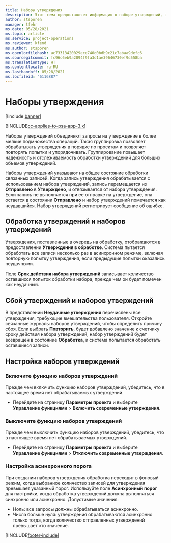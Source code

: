 ```yaml
---
title: Наборы утверждения
description: Этот тема предоставляет информацию о наборе утверждений, запросах и подмножествах этих операций.
author: stsporen
manager: tfehr
ms.date: 05/28/2021
ms.topic: article
ms.service: project-operations
ms.reviewer: kfend
ms.author: stsporen
ms.openlocfilehash: ac73313420029ece740d0bdb9c21c7abaa9defc6
ms.sourcegitcommit: fc96c6eb9a2094f9fa3d1ae39646730ef9d558ba
ms.translationtype: HT
ms.contentlocale: ru-RU
ms.lasthandoff: 05/28/2021
ms.locfileid: "6116887"
---
```

# <a name="approval-sets"></a>Наборы утверждения

[!include [banner](../includes/psa-now-project-operations.md)]

[!INCLUDE[cc-applies-to-psa-app-3.x](../includes/cc-applies-to-psa-app-3x.md)]

Наборы утверждений объединяют запросы на утверждение в более мелкие подмножества операций. Такая группировка позволяет обрабатывать утверждения в порядке по проектам и позволяет повторять попытки и упорядочивать. Группирование повышает надежность и отслеживаемость обработки утверждений для больших объемов утверждений.

Наборы утверждений указывают на общее состояние обработки связанных записей. Когда запись утверждения обрабатывается с использованием набора утверждений, запись перемещается из **Отправлено** в **Утверждено**, и отвязывается от набора утверждения. Если запись не выполняется при ее отправке на утверждение, она остается в состоянии **Отправлено** и набор утверждений помечается как неудавшийся. Набор утверждений регистрирует сообщение об ошибке.

## <a name="processing-approvals-and-approval-sets"></a>Обработка утверждений и наборов утверждений
Утверждения, поставленные в очередь на обработку, отображаются в предоставлении **Утверждения в обработке**. Система пытается обработать все записи несколько раз в асинхронном режиме, включая повторную попытку утверждения, если предыдущие попытки оказались неудачными.

Поле **Срок действия набора утверждений** записывает количество оставшихся попыток обработки набора, прежде чем он будет помечен как неудачный.

## <a name="failed-approvals-and-approval-sets"></a>Сбой утверждений и наборов утверждений
В представлении **Неудачные утверждения** перечислены все утверждения, требующие вмешательства пользователя. Откройте связанные журналы наборов утверждений, чтобы определить причину сбоя.
Если выбрать **Повторить**, будет добавлено значение к счетчику сроку действия набора утверждений, набор утверждений будет возвращен в состояние **Обработка**, и система попытается обработать оставшиеся записи.

## <a name="configure-approval-sets"></a>Настройка наборов утверждений

###  <a name="enable-the-approval-sets-feature"></a>Включите функцию наборов утверждений
Прежде чем включить функцию наборов утверждений, убедитесь, что в настоящее время нет обрабатываемых утверждений.

- Перейдите на страницу **Параметры проекта** и выберите **Управление функциями** > **Включить современные утверждения**.

### <a name="turn-off-the-approval-sets-feature"></a>Выключите функцию наборов утверждений
Прежде чем выключить функцию наборов утверждений, убедитесь, что в настоящее время нет обрабатываемых утверждений.

- Перейдите на страницу **Параметры проекта** и выберите **Управление функциями** > **Отключить современные утверждения**.

### <a name="configuring-the-asynchronous-threshold"></a>Настройка асинхронного порога 
При создании наборов утверждения обработка переходит в фоновый режим, когда выбранное количество записей для утверждения превышает указанный порог. Используйте поле **Асинхронный порог** для настройки, когда обработка утверждений должна выполняться синхронно или асинхронно.
Допустимые значения:

  - Ноль: все запросы должны обрабатываться асинхронно. 
  - Числа больше нуля: утверждения обрабатываются асинхронно только тогда, когда количество отправленных утверждений превышает это значение.

[!INCLUDE[footer-include](../includes/footer-banner.md)]
